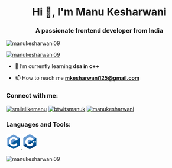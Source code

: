 <h1 align="center">Hi 👋, I'm Manu Kesharwani</h1>
<h3 align="center">A passionate frontend developer from India</h3>



<p align="left"> <img src="https://komarev.com/ghpvc/?username=manukesharwani09&label=Profile%20views&color=0e75b6&style=flat" alt="manukesharwani09" /> </p>

<p align="left"> <a href="https://github.com/ryo-ma/github-profile-trophy"><img src="https://github-profile-trophy.vercel.app/?username=manukesharwani09" alt="manukesharwani09" /></a> </p>

- 🌱 I’m currently learning **dsa in c++**

- 📫 How to reach me **mkesharwani125@gmail.com**

<h3 align="left">Connect with me:</h3>
<p align="left">
<a href="https://twitter.com/smilelikemanu" target="blank"><img align="center" src="https://raw.githubusercontent.com/rahuldkjain/github-profile-readme-generator/master/src/images/icons/Social/twitter.svg" alt="smilelikemanu" height="30" width="40" /></a>
<a href="https://instagram.com/btwitsmanuk" target="blank"><img align="center" src="https://raw.githubusercontent.com/rahuldkjain/github-profile-readme-generator/master/src/images/icons/Social/instagram.svg" alt="btwitsmanuk" height="30" width="40" /></a>
<a href="https://www.leetcode.com/manukesharwani" target="blank"><img align="center" src="https://raw.githubusercontent.com/rahuldkjain/github-profile-readme-generator/master/src/images/icons/Social/leet-code.svg" alt="manukesharwani" height="30" width="40" /></a>
</p>

<h3 align="left">Languages and Tools:</h3>
<p align="left"> <a href="https://www.cprogramming.com/" target="_blank" rel="noreferrer"> <img src="https://raw.githubusercontent.com/devicons/devicon/master/icons/c/c-original.svg" alt="c" width="40" height="40"/> </a> <a href="https://www.w3schools.com/cpp/" target="_blank" rel="noreferrer"> <img src="https://raw.githubusercontent.com/devicons/devicon/master/icons/cplusplus/cplusplus-original.svg" alt="cplusplus" width="40" height="40"/> </a> </p>

<p><img align="center" src="https://github-readme-stats.vercel.app/api/top-langs?username=manukesharwani09&show_icons=true&locale=en&layout=compact" alt="manukesharwani09" /></p>
